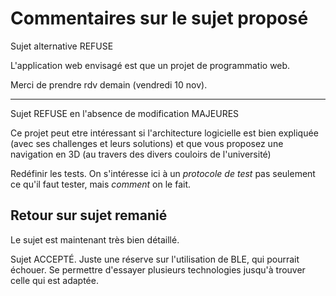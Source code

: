 # Commentaires sur le sujet proposé

Sujet alternative REFUSE

L'application web envisagé est que un projet de programmatio web.

Merci de prendre rdv demain (vendredi 10 nov).

***

Sujet REFUSE en l'absence de modification MAJEURES

Ce projet peut etre intéressant si l'architecture logicielle est bien expliquée
(avec ses challenges et leurs solutions) et que vous proposez une navigation en
3D (au travers des divers couloirs de l'université)

Redéfinir les tests. On s'intéresse ici à un *protocole de test* pas seulement ce qu'il faut tester, mais *comment* on le fait.

## Retour sur sujet remanié

Le sujet est maintenant très bien détaillé.

Sujet ACCEPTÉ. Juste une réserve sur l'utilisation de BLE, qui pourrait échouer. Se permettre d'essayer plusieurs technologies jusqu'à trouver celle qui est adaptée.